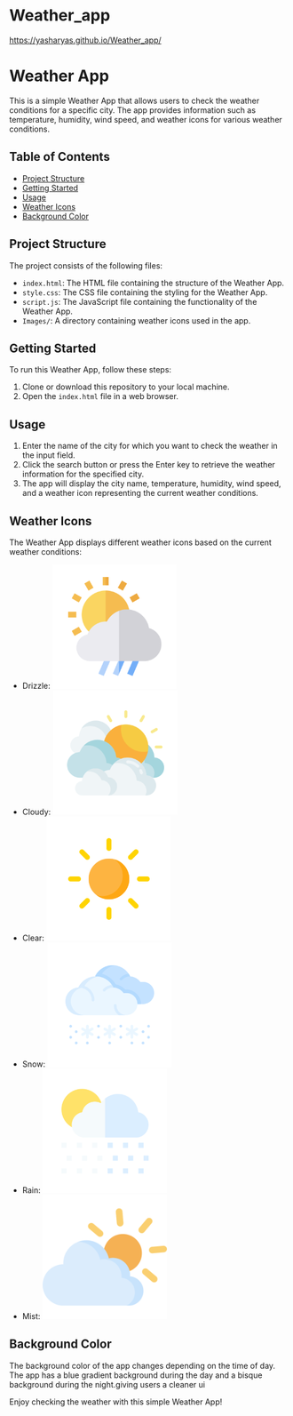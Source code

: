 # Weather_app

https://yasharyas.github.io/Weather_app/
# Weather App

This is a simple Weather App that allows users to check the weather conditions for a specific city. The app provides information such as temperature, humidity, wind speed, and weather icons for various weather conditions.

## Table of Contents

- [Project Structure](#project-structure)
- [Getting Started](#getting-started)
- [Usage](#usage)
- [Weather Icons](#weather-icons)
- [Background Color](#background-color)

## Project Structure

The project consists of the following files:

- `index.html`: The HTML file containing the structure of the Weather App.
- `style.css`: The CSS file containing the styling for the Weather App.
- `script.js`: The JavaScript file containing the functionality of the Weather App.
- `Images/`: A directory containing weather icons used in the app.

## Getting Started

To run this Weather App, follow these steps:

1. Clone or download this repository to your local machine.
2. Open the `index.html` file in a web browser.

## Usage

1. Enter the name of the city for which you want to check the weather in the input field.
2. Click the search button or press the Enter key to retrieve the weather information for the specified city.
3. The app will display the city name, temperature, humidity, wind speed, and a weather icon representing the current weather conditions.

## Weather Icons

The Weather App displays different weather icons based on the current weather conditions:

- Drizzle: ![Drizzle Icon](Images/drizzle.png)
- Cloudy: ![Cloudy Icon](Images/clouds.png)
- Clear: ![Clear Icon](Images/clear.png)
- Snow: ![Snow Icon](Images/snow.png)
- Rain: ![Rain Icon](Images/rain.png)
- Mist: ![Mist Icon](Images/mist.png)

## Background Color

The background color of the app changes depending on the time of day. The app has a blue gradient background during the day and a bisque background during the night.giving users a cleaner ui 

Enjoy checking the weather with this simple Weather App!